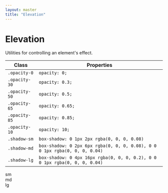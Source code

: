 ```yaml
---
layout: master
title: "Elevation"
---
```


# Elevation

Utilities for controlling an element's effect.

<table class="table">
  <thead>
    <tr>
      <th>Class</th>
      <th>Properties</th>
    </tr>
  </thead>
  <tbody>
    <tr>
      <td><code>.opacity-0</code></td>
      <td><code>opacity: 0;</code></td>
    </tr>
    <tr>
      <td><code>.opacity-30</code></td>
      <td><code>opacity: 0.3;</code></td>
    </tr>
    <tr>
      <td><code>.opacity-50</code></td>
      <td><code>opacity: 0.5;</code></td>
    </tr>
    <tr>
      <td><code>.opacity-65</code></td>
      <td><code>opacity: 0.65;</code></td>
    </tr>
    <tr>
      <td><code>.opacity-85</code></td>
      <td><code>opacity: 0.85;</code></td>
    </tr>
    <tr>
      <td><code>.opacity-10</code></td>
      <td><code>opacity: 10;</code></td>
    </tr>
    <tr>
      <td><code>.shadow-sm</code></td>
      <td><code>box-shadow: 0 1px 2px rgba(0, 0, 0, 0.08)</code></td>
    </tr>
    <tr>
      <td><code>.shadow-md</code></td>
      <td><code>box-shadow: 0 2px 6px rgba(0, 0, 0, 0.08), 0 0 0 1px rgba(0, 0, 0, 0.04)</code></td>
    </tr>
    <tr>
      <td><code>.shadow-lg</code></td>
      <td><code>box-shadow: 0 4px 16px rgba(0, 0, 0, 0.2), 0 0 0 1px rgba(0, 0, 0, 0.04)</code></td>
    </tr>
  </tbody>
</table>

<div class="bg-light py-9">
  <div class="level">
    <div class="level__item">
      <div class="rounded-md bg-white py-8 px-9 shadow-sm">sm</div>
    </div>
    <div class="level__item">
      <div class="rounded-md bg-white py-8 px-9 shadow-md">md</div>
    </div>
    <div class="level__item">
      <div class="rounded-md bg-white py-8 px-9 shadow-lg">lg</div>
    </div>
  </div>
</div>
